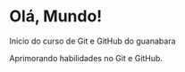 # Olá, Mundo!
 Inicio do curso de Git e GitHub do guanabara

 Aprimorando habilidades no Git e GitHub.
